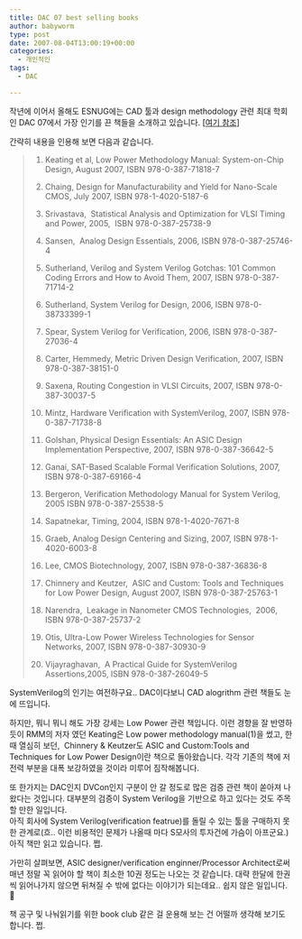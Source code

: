 ```yaml
---
title: DAC 07 best selling books
author: babyworm
type: post
date: 2007-08-04T13:00:19+00:00
categories:
  - 개인적인
tags:
  - DAC

---
```

작년에 이어서 올해도 ESNUG에는 CAD 툴과 design methodology 관련 최대 학회인 DAC 07에서 가장 인기를 끈 책들을 소개하고 있습니다. [<A href="http://www.deepchip.com/items/0467-02.html" target=_blank>여기 참조</A>]

간략히 내용을 인용해 보면 다음과 같습니다.

> 1. Keating et al, Low Power Methodology Manual: System-on-Chip Design, August 2007, ISBN 978-0-387-71818-7
>
> 2. Chaing, Design for Manufacturability and Yield for Nano-Scale CMOS, July 2007, ISBN 978-1-4020-5187-6
>
> 3. Srivastava,  Statistical Analysis and Optimization for VLSI Timing and Power, 2005,  ISBN 978-0-387-25738-9
>
> 4. Sansen,  Analog Design Essentials, 2006, ISBN 978-0-387-25746-4
>
> 5. Sutherland, Verilog and System Verilog Gotchas: 101 Common Coding Errors and How to Avoid Them, 2007, ISBN 978-0-387-71714-2
>
> 6. Sutherland, System Verilog for Design, 2006, ISBN 978-0-38733399-1
>
> 7. Spear, System Verilog for Verification, 2006, ISBN 978-0-387-27036-4
>
> 8. Carter, Hemmedy, Metric Driven Design Verification, 2007, ISBN 978-0-387-38151-0
>
> 9. Saxena, Routing Congestion in VLSI Circuits, 2007, ISBN 978-0-387-30037-5
>
> 10. Mintz, Hardware Verification with SystemVerilog, 2007, ISBN 978-0-387-71738-8
>
> 11. Golshan, Physical Design Essentials: An ASIC Design Implementation Perspective, 2007, ISBN 978-0-387-36642-5
>
> 12. Ganai, SAT-Based Scalable Formal Verification Solutions, 2007, ISBN 978-0-387-69166-4
>
> 13. Bergeron, Verification Methodology Manual for System Verilog, 2005 ISBN 978-0-387-25538-5
>
> 14. Sapatnekar, Timing, 2004, ISBN 978-1-4020-7671-8
>
> 15. Graeb, Analog Design Centering and Sizing, 2007, ISBN 978-1-4020-6003-8
>
> 16. Lee, CMOS Biotechnology, 2007, ISBN 978-0-387-36836-8
>
> 17. Chinnery and Keutzer,  ASIC and Custom: Tools and Techniques for Low Power Design, August 2007, ISBN 978-0-387-25763-1
>
> 18. Narendra,  Leakage in Nanometer CMOS Technologies,  2006, ISBN 978-0-387-25737-2
>
> 19. Otis, Ultra-Low Power Wireless Technologies for Sensor Networks, 2007, ISBN 978-0-387-30930-9
>
> 20. Vijayraghavan,  A Practical Guide for SystemVerilog Assertions,2005, ISBN 978-0-387-26049-5

SystemVerilog의 인기는 여전하구요.. DAC이다보니 CAD alogrithm 관련 책들도 눈에 뜨입니다.

하지만, 뭐니 뭐니 해도 가장 강세는 Low Power 관련 책입니다.
이런 경향을 잘 반영하듯이 RMM의 저자 였던 Keating은 Low power methodology manual(1)을 썼고, 한때 열심히 보던,  Chinnery & Keutzer도 ASIC and Custom:Tools and Techniques for Low Power Design이란 책으로 돌아왔습니다.
각각 기존의 책에 저전력 부분을 대폭 보강하였을 것이라 미루어 짐작해봅니다.

또 한가지는 DAC인지 DVCon인지 구분이 안 갈 정도로 많은 검증 관련 책이 쏟아져 나왔다는 것입니다. 대부분의 검증이 System Verilog을 기반으로 하고 있다는 것도 주목할 만한 일입니다.
<br>
아직 회사에 System Verilog(verification featrue)를 돌릴 수 있는 툴을 구매하지 못한 관계로(흐.. 이런 비용적인 문제가 나올때 마다 S모사의 투자건에 가슴이 아프군요.) 아직 책만 읽고 있습니다. 쩝.

가만히 살펴보면, ASIC designer/verification enginner/Processor Architect로써 매년 정말 꼭 읽어야 할 책이 최소한 10권 정도는 나오는 것 같습니다. 대략 한달에 한권씩 읽어나가지 않으면 뒤쳐질 수 밖에 없다는 이야기가 되는데요..
쉽지 않은 일입니다. 🙂

책 공구 및 나눠읽기를 위한 book club 같은 걸 운용해 보는 건 어떨까 생각해 보기도 합니다. 쩝.
